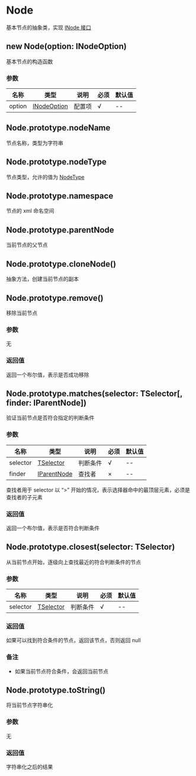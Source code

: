 # Node

基本节点的抽象类，实现 [INode 接口](types.md#inode)

## new Node(option: INodeOption)

基本节点的构造函数

### 参数

名称 | 类型 | 说明 | 必须 | 默认值
---- | ---- | ---- | ---- | ----
option | [INodeOption](types.md#inodeoption) | 配置项 | √ | --

## Node.prototype.nodeName

节点名称，类型为字符串

## Node.prototype.nodeType

节点类型，允许的值为 [NodeType](node-type.md)

## Node.prototype.namespace

节点的 xml 命名空间

## Node.prototype.parentNode

当前节点的父节点

## Node.prototype.cloneNode()

抽象方法，创建当前节点的副本

## Node.prototype.remove()

移除当前节点

### 参数

无

### 返回值

返回一个布尔值，表示是否成功移除

## Node.prototype.matches(selector: TSelector[, finder: IParentNode])

验证当前节点是否符合指定的判断条件

### 参数

名称 | 类型 | 说明 | 必须 | 默认值
---- | ---- | ---- | ---- | ----
selector | [TSelector](types.md#tselector) | 判断条件 | √ | --
finder | [IParentNode](types.md#iparentnode) | 查找者 | × | --

查找者用于 selector 以 “>” 开始的情况，表示选择器命中的最顶层元素，必须是查找者的子元素

### 返回值

返回一个布尔值，表示是否符合判断条件

## Node.prototype.closest(selector: TSelector)

从当前节点开始，逐级向上查找最近的符合判断条件的节点

### 参数

名称 | 类型 | 说明 | 必须 | 默认值
---- | ---- | ---- | ---- | ----
selector | [TSelector](types.md#tselector) | 判断条件 | √ | --

### 返回值

如果可以找到符合条件的节点，返回该节点，否则返回 null

### 备注

- 如果当前节点符合条件，会返回当前节点

## Node.prototype.toString()

将当前节点字符串化

### 参数

无

### 返回值

字符串化之后的结果
